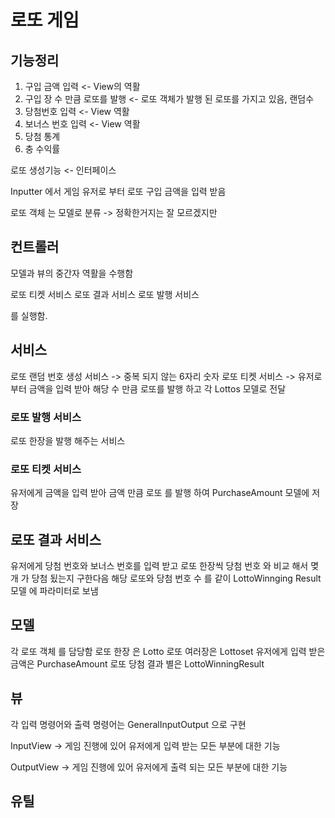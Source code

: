# 로또 게임

## 기능정리 

1. 구입 금액 입력  <- View의 역활 
2. 구입 장 수 만큼 로또를 발행 <- 로또 객체가 발행 된 로또를 가지고 있음, 랜덤수 
3. 당첨번호 입력  <- View 역활 
4. 보너스 번호 입력 <- View 역활 
5. 당첨 통계 
6. 충 수익률 


로또 생성기능 <- 인터페이스

Inputter 에서 게임 유저로 부터 로또 구입 금액을 입력 받음

로또 객체 는 모델로 분류 -> 정확한거지는 잘 모르겠지만


## 컨트롤러 

모델과 뷰의 중간자 역활을 수행함

로또 티켓 서비스 
로또 결과 서비스 
로또 발행 서비스

를 실행함.


## 서비스 
로또 랜덤 번호 생성 서비스 -> 중복 되지 않는 6자리 숫자 
로또 티켓 서비스 -> 유저로 부터 금액을 입력 받아 해당 수 만큼 로또를 발행 하고 각 Lottos 모델로 전달 

### 로또 발행 서비스 
로또 한장을 발행 해주는 서비스


### 로또 티켓 서비스 
유저에게 금액을 입력 받아 금액 만큼 로또 를 발행 하여 PurchaseAmount 모델에 저장 

## 로또 결과 서비스
유저에게 당첨 번호와 보너스 번호를 입력 받고 로또 한장씩 당첨 번호 와 비교 해서 몆개 가 당첨 됬는지 
구한다음 해당 로또와 당첨 번호 수 를 같이 LottoWinnging Result 모델 에 파라미터로 보냄 



## 모델 
각 로또 객체 를 담당함 
로또 한장 은 Lotto
로또 여러장은 Lottoset
유저에게 입력 받은 금액은 PurchaseAmount
로또 당첨 결과 별은 LottoWinningResult



## 뷰 
각 입력 명령어와 출력 명령어는 GeneralInputOutput 으로 구현 

InputView -> 게임 진행에 있어 유저에게 입력 받는 모든 부분에 대한 기능 

OutputView -> 게임 진행에 있어 유저에게 출력 되는 모든 부분에 대한 기능

## 유틸 



 







